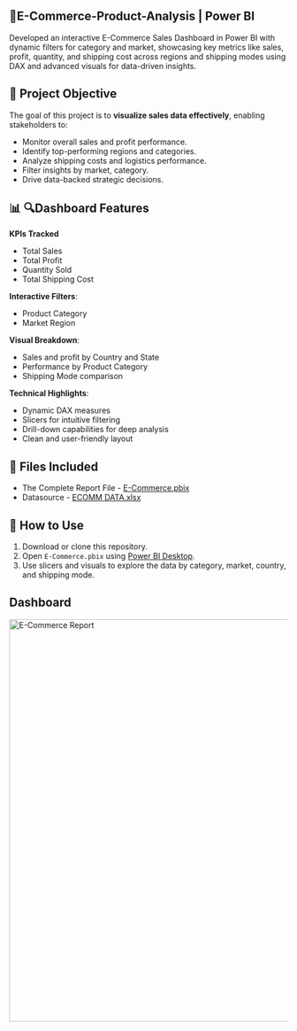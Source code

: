 ## 🛒**E-Commerce-Product-Analysis | Power BI**
Developed an interactive E-Commerce Sales Dashboard in Power BI with dynamic filters for category and market, showcasing key metrics like sales, profit, quantity, and shipping cost across regions and shipping modes using DAX and advanced visuals for data-driven insights.          

## 🎯 **Project Objective**
The goal of this project is to **visualize sales data effectively**, enabling stakeholders to:
- Monitor overall sales and profit performance.
- Identify top-performing regions and categories.
- Analyze shipping costs and logistics performance.
- Filter insights by market, category.
- Drive data-backed strategic decisions.

## 📊 🔍**Dashboard Features**

**KPIs Tracked**
- Total Sales
- Total Profit
- Quantity Sold
- Total Shipping Cost

**Interactive Filters**:
  - Product Category
  - Market Region

**Visual Breakdown**:
  - Sales and profit by Country and State
  - Performance by Product Category
  - Shipping Mode comparison

 **Technical Highlights**:
  - Dynamic DAX measures
  - Slicers for intuitive filtering
  - Drill-down capabilities for deep analysis
  - Clean and user-friendly layout

## 📁 Files Included
- The Complete Report File - <a href="https://github.com/HetasviVaghani/E-Commerce-Product-Analysis/blob/main/E-%20Commerce.pbix">E-Commerce.pbix</a>
- Datasource - <a href ="https://github.com/HetasviVaghani/E-Commerce-Product-Analysis/blob/main/ECOMM%20DATA.xlsx">ECOMM DATA.xlsx</a>

## 🚀 How to Use
1. Download or clone this repository.
2. Open `E-Commerce.pbix` using [Power BI Desktop](https://powerbi.microsoft.com/desktop/).
3. Use slicers and visuals to explore the data by category, market, country, and shipping mode.

## Dashboard
<img width="1308" height="727" alt="E-Commerce Report" src="https://github.com/user-attachments/assets/33491532-ebe9-4c5f-9d37-257d98d73a19" />




